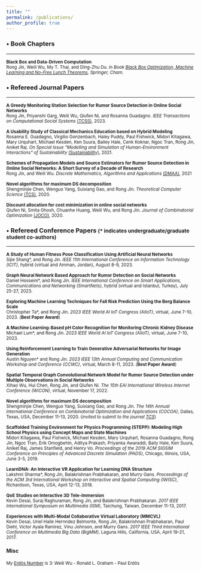 ```yaml
---
title: ""
permalink: /publications/
author_profile: true
---
```


### <span>&#8226;</span> Book Chapters
------
<small><b>Black Box and Data-Driven Computation</b><br> 
Rong Jin, Weili Wu, My T. Thai, and Ding-Zhu Du.
<i>in Book [Black Box Optimization, Machine Learning and No-Free Lunch Theorems](https://www.springer.com/gp/book/9783030665142#aboutBook), Springer, Cham</i>.</small>

### <span>&#8226;</span> Refereed Journal Papers
------
<small><b>A Greedy Monitoring Station Selection for Rumor Source Detection in Online Social Networks</b><br>
Rong Jin, Priyanshi Garg, Weili Wu, Qiufen Ni, and Rosanna Guadagno.
<i>IEEE Transactions on Computational Social Systems</i> [(TCSS)](https://ieeexplore.ieee.org/xpl/RecentIssue.jsp?punumber=6570650), 2023.</small>

<small><b>A Usability Study of Classical Mechanics Education based on Hybrid Modeling</b><br>
Rosanna E. Guadagno, Virgilio Gonzenbach, Haley Puddy, Paul Fishwick, Midori Kitagawa, Mary Urquhart, Michael Kesden, Ken Suura, Bailey Hale, Cenk Koknar, Ngoc Tran, Rong Jin, Aniket Raj.
<i>On Special Issue "Modelling and Simulation of Human-Environment Interactions" of Sustainability</i> [(Sustainability)](https://www.mdpi.com/journal/sustainability/special_issues/Human_Environment_Interactions), 2021. </small>

<small><b>Schemes of Propagation Models and Source Estimators for Rumor Source Detection in Online Social Networks: A Short Survey of a Decade of Research</b><br> 
Rong Jin, and Weili Wu.
<i>Discrete Mathematics, Algorithms and Applications</i> [(DMAA)](https://www.worldscientific.com/worldscinet/dmaa), 2021</small> 

<small><b>Novel algorithms for maximum DS decomposition</b><br> 
Shengminjie Chen, Wenguo Yang, Suixiang Gao, and Rong Jin.
<i>Theoretical Computer Science</i> [(TCS)](https://www.journals.elsevier.com/theoretical-computer-science), 2020.</small>

<small><b>Discount allocation for cost minimization in online social networks</b><br> 
Qiufen Ni, Smita Ghosh, Chuanhe Huang, Weili Wu, and Rong Jin.
<i>Journal of Combinatorial Optimization</i> [(JOCO)](https://www.springer.com/journal/10878#:~:text=The%20Journal%20of%20Combinatorial%20Optimization,and%20special%20issues%20of%20journals), 2020.</small>

### <span>&#8226;</span> Refereed Conference Papers <small>(* indicates undergraduate/graduate student co-authors)</small>
------
<small><b>A Study of Human Fitness Pose Classification Using Artificial Neural Networks</b><br> 
Sijie Shang*, and Rong Jin.
<i>IEEE 11th International Conference on Information Technology (ICIT)</i>, hybrid (virtual and Amman, Jordan), August 8-9, 2023.</small> 

<small><b>Graph Neural Network Based Approach for Rumor Detection on Social Networks</b><br> 
Daniel Hosseini*, and Rong Jin.
<i>IEEE International Conference on Smart Applications, Communications and Networking (SmartNets)</i>, hybrid (virtual and Istanbul, Turkey), July 25-27, 2023.</small> 

<small><b>Exploring Machine Learning Techniques for Fall Risk Prediction Using the Berg Balance Scale</b><br> 
Christopher Ta*, and Rong Jin.
<i>2023 IEEE World AI IoT Congress (AIIoT)</i>, virtual, June 7-10, 2023. (<b>Best Paper Award</b>)</small> 

<small><b>A Machine Learning-Based pH Color Recognition for Monitoring Chronic Kidney Disease</b><br> 
Michael Lum*, and Rong Jin.
<i>2023 IEEE World AI IoT Congress (AIIoT)</i>, virtual, June 7-10, 2023.</small> 

<small><b>Using Reinforcement Learning to Train Generative Adversarial Networks for Image Generation</b><br> 
Austin Nguyen* and Rong Jin.
<i>2023 IEEE 13th Annual Computing and Communication Workshop and Conference (CCWC)</i>, virtual, March 8-11, 2023. (<b>Best Paper Award</b>)</small> 

<small><b>Spatial Temporal Graph Convolutional Network Model for Rumor Source Detection under Multiple Observations in Social Networks</b><br> 
Xihao Wu, Hui Chen, Rong Jin, and Qiufen Ni.
<i>The 15th EAI International Wireless Internet Conference (WiCON)</i>, virtual, November 17, 2022.</small>

<small><b>Novel algorithms for maximum DS decomposition</b><br> 
Shengminjie Chen, Wenguo Yang, Suixiang Gao, and Rong Jin.
<i>The 14th Annual International Conference on Combinatorial Optimization and Applications (COCOA)</i>, Dallas, Texas, USA, December 11-13, 2020. (<i>invited to submit to the journal [TCS](https://www.journals.elsevier.com/theoretical-computer-science)</i>)</small>

<small><b>Scaffolded Training Environment for Physics Programming (STEPP): Modeling High School Physics using Concept Maps and State Machines</b><br>
Midori Kitagawa, Paul Fishwick, Michael Kesden, Mary Urquhart, Rosanna Guadagno, Rong Jin, Ngoc Tran, Erik Omogbehin, Aditya Prakash, Priyanka Awaraddi, Baily Hale, Ken Suura, Aniket Raj, James Stanfield, and Henry Vo.
<i>Proceedings of the 2019 ACM SIGSIM Conference on Principles of Advanced Discrete Simulation (PADS)</i>, Chicago, Illinois, USA, June 3-5, 2019.</small>

<small><b>LearnDNA: An Interactive VR Application for Learning DNA Structure</b><br>
Lakshmi Sharma*, Rong Jin, Balakrishnan Prabhakaran, and Murry Gans.
<i>Proceedings of the ACM 3rd International Workshop on Interactive and Spatial Computing (IWISC)</i>, Richardson, Texas, USA, April 12-13, 2018.</small>

<small><b>QoE Studies on Interactive 3D Tele-Immersion</b><br>
Kevin Desai, Suraj Raghuraman, Rong Jin, and Balakrishnan Prabhakaran.
<i>2017 IEEE International Symposium on Multimedia (ISM)</i>, Taichung, Taiwan, December 11-13, 2017.</small>

<small><b>Experiences with Multi-Modal Collaborative Virtual Laboratory (MMCVL)</b><br>
Kevin Desai, Uriel Haile Hernndez Belmonte, Rong Jin, Balakrishnan Prabhakaran, Paul Diehl, Victor Ayala Ramirez, Vinu Johnson, and Murry Gans.
<i>2017 IEEE Third International Conference on Multimedia Big Data (BigMM)</i>, Laguna Hills, California, USA, April 19-21, 2017.</small>

#### Misc
<small> My [Erdös Number](https://www.oakland.edu/enp/) is 3: Weili Wu - Ronald L. Graham - Paul Erdös </small>
